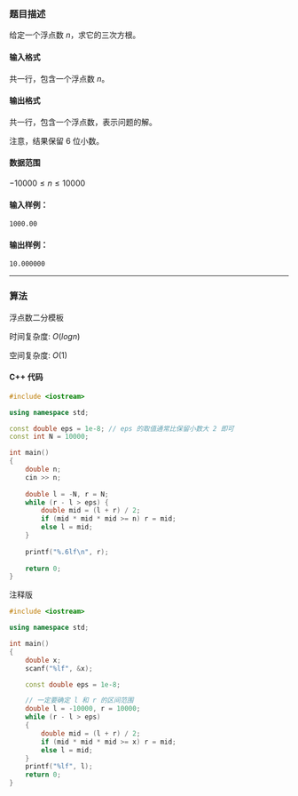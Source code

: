 ### 题目描述
给定一个浮点数 $n$，求它的三次方根。

#### 输入格式

共一行，包含一个浮点数 $n$。

#### 输出格式

共一行，包含一个浮点数，表示问题的解。

注意，结果保留 $6$ 位小数。

#### 数据范围

$-10000 \le n \le 10000$

#### 输入样例：

    1000.00


#### 输出样例：

    10.000000

---
### 算法

浮点数二分模板

时间复杂度: $O(logn)$

空间复杂度: $O(1)$
#### C++ 代码
```cpp
#include <iostream>

using namespace std;

const double eps = 1e-8; // eps 的取值通常比保留小数大 2 即可
const int N = 10000;

int main()
{
    double n;
    cin >> n;
    
    double l = -N, r = N;
    while (r - l > eps) {
        double mid = (l + r) / 2;
        if (mid * mid * mid >= n) r = mid;
        else l = mid;
    }
    
    printf("%.6lf\n", r);
    
    return 0;
}
```
注释版
```c++
#include <iostream>

using namespace std;

int main()
{
    double x;
    scanf("%lf", &x);

    const double eps = 1e-8;

    // 一定要确定 l 和 r 的区间范围
    double l = -10000, r = 10000;
    while (r - l > eps)
    {
        double mid = (l + r) / 2;
        if (mid * mid * mid >= x) r = mid;
        else l = mid;
    }
    printf("%lf", l);
    return 0;
}
```